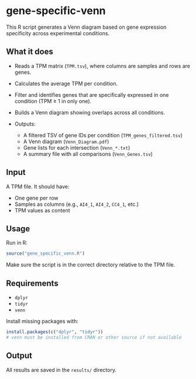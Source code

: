 # gene-specific-venn

This R script generates a Venn diagram based on gene expression specificity across experimental conditions.

## What it does

* Reads a TPM matrix (`TPM.tsv`), where columns are samples and rows are genes.
* Calculates the average TPM per condition.
* Filter and identifies genes that are specifically expressed in one condition (TPM ≥ 1 in only one).
* Builds a Venn diagram showing overlaps across all conditions.
* Outputs:

  * A filtered TSV of gene IDs per condition (`TPM_genes_filtered.tsv`)
  * A Venn diagram (`Venn_Diagram.pdf`)
  * Gene lists for each intersection (`Venn_*.txt`)
  * A summary file with all comparisons (`Venn_Genes.tsv`)

## Input

A TPM file. It should have:

* One gene per row
* Samples as columns (e.g., `AI4_1`, `AI4_2`, `CC4_1`, etc.)
* TPM values as content

## Usage

Run in R:

```r
source("gene_specific_venn.R")
```

Make sure the script is in the correct directory relative to the TPM file.

## Requirements

* `dplyr`
* `tidyr`
* `venn`

Install missing packages with:

```r
install.packages(c("dplyr", "tidyr"))
# venn must be installed from CRAN or other source if not available
```

## Output

All results are saved in the `results/` directory.
